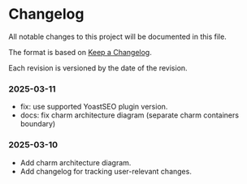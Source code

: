 # Changelog

All notable changes to this project will be documented in this file.

The format is based on [Keep a Changelog](https://keepachangelog.com/en/1.1.0/).

Each revision is versioned by the date of the revision.

### 2025-03-11

- fix: use supported YoastSEO plugin version.
- docs: fix charm architecture diagram (separate charm containers boundary)

### 2025-03-10

- Add charm architecture diagram.
- Add changelog for tracking user-relevant changes.
